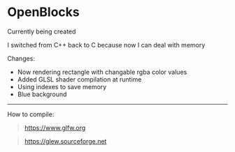 # OpenBlocks



Currently being created

I switched from C++ back to C because now I can deal with memory

Changes:
- Now rendering rectangle with changable rgba color values
- Added GLSL shader compilation at runtime
- Using indexes to save memory
- Blue background



---

How to compile:

>https://www.glfw.org

>https://glew.sourceforge.net

